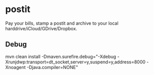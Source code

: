 # postit
Pay your bills, stamp a postit and archive to your local
harddrive/iCloud/GDrive/Dropbox.

## Debug
mvn clean install -Dmaven.surefire.debug="-Xdebug -Xrunjdwp:transport=dt_socket,server=y,suspend=y,address=8000 -Xnoagent -Djava.compiler=NONE"
